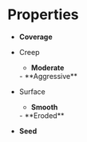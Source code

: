 

# Properties

- **Coverage**  
  
- Creep
  - **Moderate**  
  <desc>
  - **Aggressive**  
  <desc>
- Surface
  - **Smooth**  
  <desc>
  - **Eroded**  
  <desc>
- **Seed**  
  



